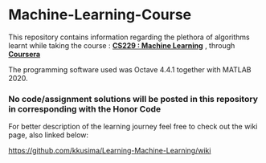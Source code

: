 # Machine-Learning-Course
This repository contains information regarding the plethora of algorithms learnt while taking the course : **[CS229 : Machine Learning](http://cs229.stanford.edu/)** , through **[Coursera](https://www.coursera.org/learn/machine-learning/home/info)**

The programming software used was Octave 4.4.1 together with MATLAB 2020. 

### No code/assignment solutions will be posted in this repository in corresponding with the Honor Code

For better description of the learning journey feel free to check out the wiki page, also linked below:

https://github.com/kkusima/Learning-Machine-Learning/wiki
